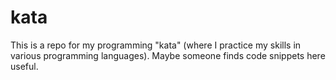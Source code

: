 kata
====

This is a repo for my programming "kata" (where I practice my skills in various programming languages). Maybe someone finds code snippets here useful.